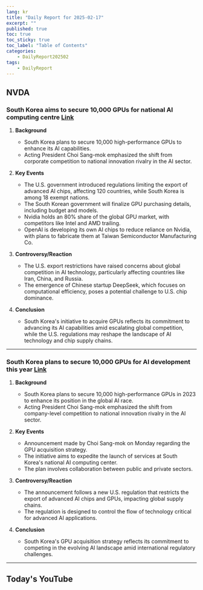 ```yaml
---
lang: kr
title: "Daily Report for 2025-02-17"
excerpt: ""
published: true
toc: true
toc_sticky: true
toc_label: "Table of Contents"
categories:
    - DailyReport202502
tags:
    - DailyReport
---
```


## NVDA
### South Korea aims to secure 10,000 GPUs for national AI computing centre [Link](https://www.investing.com/news/stock-market-news/south-korea-aims-to-secure-10000-gpus-for-national-ai-computing-centre-3872058)

1. **Background**  
   - South Korea plans to secure 10,000 high-performance GPUs to enhance its AI capabilities.  
   - Acting President Choi Sang-mok emphasized the shift from corporate competition to national innovation rivalry in the AI sector.  

2. **Key Events**  
   - The U.S. government introduced regulations limiting the export of advanced AI chips, affecting 120 countries, while South Korea is among 18 exempt nations.  
   - The South Korean government will finalize GPU purchasing details, including budget and models.  
   - Nvidia holds an 80% share of the global GPU market, with competitors like Intel and AMD trailing.  
   - OpenAI is developing its own AI chips to reduce reliance on Nvidia, with plans to fabricate them at Taiwan Semiconductor Manufacturing Co.  

3. **Controversy/Reaction**  
   - The U.S. export restrictions have raised concerns about global competition in AI technology, particularly affecting countries like Iran, China, and Russia.  
   - The emergence of Chinese startup DeepSeek, which focuses on computational efficiency, poses a potential challenge to U.S. chip dominance.  

4. **Conclusion**  
   - South Korea's initiative to acquire GPUs reflects its commitment to advancing its AI capabilities amid escalating global competition, while the U.S. regulations may reshape the landscape of AI technology and chip supply chains.

---
### South Korea plans to secure 10,000 GPUs for AI development this year [Link](https://www.investing.com/news/stock-market-news/south-korea-plans-to-secure-10000-gpus-for-ai-development-this-year-93CH-3872193)

1. **Background**  
   - South Korea plans to secure 10,000 high-performance GPUs in 2023 to enhance its position in the global AI race.  
   - Acting President Choi Sang-mok emphasized the shift from company-level competition to national innovation rivalry in the AI sector.

2. **Key Events**  
   - Announcement made by Choi Sang-mok on Monday regarding the GPU acquisition strategy.  
   - The initiative aims to expedite the launch of services at South Korea's national AI computing center.  
   - The plan involves collaboration between public and private sectors.

3. **Controversy/Reaction**  
   - The announcement follows a new U.S. regulation that restricts the export of advanced AI chips and GPUs, impacting global supply chains.  
   - The regulation is designed to control the flow of technology critical for advanced AI applications.

4. **Conclusion**  
   - South Korea's GPU acquisition strategy reflects its commitment to competing in the evolving AI landscape amid international regulatory challenges.

---
## Today's YouTube
